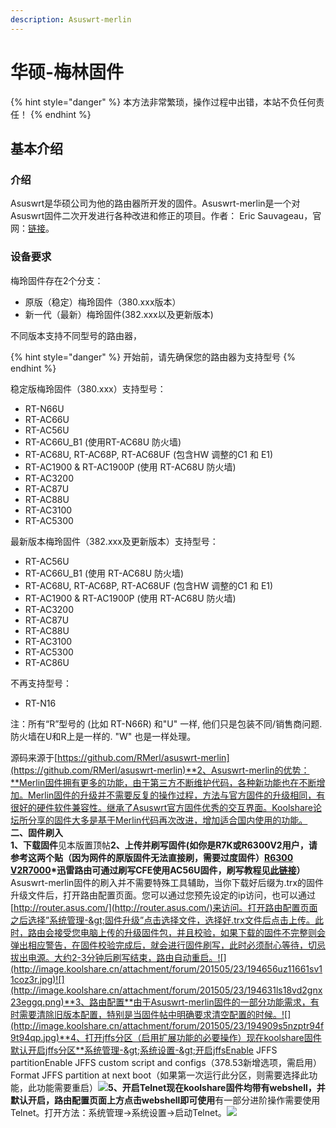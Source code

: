 ```yaml
---
description: Asuswrt-merlin
---
```


# 华硕-梅林固件

{% hint style="danger" %}
本方法非常繁琐，操作过程中出错，本站不负任何责任！
{% endhint %}

## **基本介绍**

### **介绍**

Asuswrt是华硕公司为他的路由器所开发的固件。Asuswrt-merlin是一个对Asuswrt固件二次开发进行各种改进和修正的项目。作者： Eric Sauvageau，官网：[链接](https://asuswrt.lostrealm.ca)。

### 设备要求

梅玲固件存在2个分支：

* 原版（稳定）梅玲固件（380.xxx版本）
* 新一代（最新）梅玲固件\(382.xxx以及更新版本\)

不同版本支持不同型号的路由器，

{% hint style="danger" %}
开始前，请先确保您的路由器为支持型号
{% endhint %}

稳定版梅玲固件（380.xxx）支持型号：

* RT-N66U
* RT-AC66U
* RT-AC56U
* RT-AC66U\_B1 \(使用RT-AC68U 防火墙\)
* RT-AC68U, RT-AC68P, RT-AC68UF \(包含HW 调整的C1 和 E1\)
* RT-AC1900 & RT-AC1900P \(使用 RT-AC68U 防火墙\)
* RT-AC3200
* RT-AC87U
* RT-AC88U
* RT-AC3100
* RT-AC5300

最新版本梅玲固件（382.xxx及更新版本）支持型号：

* RT-AC56U
* RT-AC66U\_B1 \(使用 RT-AC68U 防火墙\)
* RT-AC68U, RT-AC68P, RT-AC68UF \(包含HW 调整的C1 和 E1\)
* RT-AC1900 & RT-AC1900P \(使用 RT-AC68U 防火墙\)
* RT-AC3200
* RT-AC87U
* RT-AC88U
* RT-AC3100
* RT-AC5300
* RT-AC86U

不再支持型号：

* RT-N16

注：所有“R”型号的 \(比如 RT-N66R\) 和"U" 一样, 他们只是包装不同/销售商问题. 防火墙在U和R上是一样的.  "W" 也是一样处理。

  
源码来源于[https://github.com/RMerl/asuswrt-merlin](https://github.com/RMerl/asuswrt-merlin)**2、Asuswrt-merlin的优势：**Merlin固件拥有更多的功能，由于第三方不断维护代码，各种新功能也在不断增加。Merlin固件的升级并不需要反复的操作过程，方法与官方固件的升级相同，有很好的硬件软件兼容性。继承了Asuswrt官方固件优秀的交互界面。Koolshare论坛所分享的固件大多是基于Merlin代码再次改进，增加适合国内使用的功能。  
**二、固件刷入  
1、下载固件**见本版置顶帖**2、上传并刷写固件\(**如你是R7K或R6300V2用户，请参考这两个贴（因为网件的原版固件无法直接刷，需要过度固件）[R6300 V2](http://koolshare.cn/thread-3860-1-1.html)[R7000](http://koolshare.cn/thread-4451-1-1.html)\*迅雷路由可通过刷写CFE使用AC56U固件，刷写教程见[此链接](https://amefs.net/archives/94.html)**）**  
Asuswrt-merlin固件的刷入并不需要特殊工具辅助，当你下载好后缀为.trx的固件升级文件后，打开路由配置页面。您可以通过您预先设定的ip访问，也可以通过[http://router.asus.com/](http://router.asus.com/)来访问。打开路由配置页面之后选择”系统管理-&gt;固件升级”点击选择文件，选择好.trx文件后点击上传。此时，路由会接受您电脑上传的升级固件包，并且校验，如果下载的固件不完整则会弹出相应警告，在固件校验完成后，就会进行固件刷写，此时必须耐心等待，切忌拔出电源。大约2-3分钟后刷写结束，路由自动重启。![](http://image.koolshare.cn/attachment/forum/201505/23/194656uz11661sv11coz3r.jpg)![](http://image.koolshare.cn/attachment/forum/201505/23/194631ls18vd2gnx23eggq.png)**3、路由配置**由于Asuswrt-merlin固件的一部分功能需求，有时需要清除旧版本配置，特别是当固件帖中明确要求清空配置的时候。![](http://image.koolshare.cn/attachment/forum/201505/23/194909s5nzptr94f9t94qp.jpg)**4、打开jffs分区（启用扩展功能的必要操作）现在koolshare固件默认开启jffs分区**系统管理-&gt;系统设置-&gt;开启jffsEnable JFFS partitionEnable JFFS custom script and configs（378.53新增选项，需启用）Format JFFS partition at next boot（如果第一次运行此分区，则需要选择此功能，此功能需要重启）![](http://image.koolshare.cn/attachment/forum/201505/23/195037x9twzg4a0deefw5e.jpg)**5、开启Telnet现在koolshare固件均带有webshell，并默认开启，路由配置页面上方点击webshell即可使用**有一部分进阶操作需要使用Telnet。打开方法：系统管理-&gt;系统设置-&gt;启动Telnet。![](http://image.koolshare.cn/attachment/forum/201505/23/195224u02y3iyi04u4y77z.jpg)

